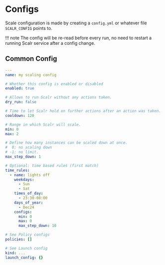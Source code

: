 # Configs

Scale configuration is made by creating a `config.yml` or whatever file `SCALR_CONFIG` points to.

!!! note
    The config will be re-read before every run, no need to restart a running Scalr service after a config change.

## Common Config

```yaml
---
name: my scaling config

# Whether this config is enabled or disabled
enabled: true

# Allows to run Scalr without any actions taken.
dry_run: false

# Time to let Scalr hold on further actions after an action was taken.
cooldown: 120

# Range in which Scalr will scale.
min: 0
max: 2

# Define how many instances can be scaled down at once.
#  0: no scaling down
# -1: no limit.
max_step_down: 1

# Optional: time based rules (first match)
time_rules:
  - name: lights off
    weekdays:
      - Sun
      - Sat
    times_of_day:
      - 23:30-08:00
    days_of_year:
      - Dec24
    configs:
      min: 0
      max: 0
      max_step_down: 10

# See Policy configs
policies: []

# See Launch config
kind: ...
launch_config: {}
```
